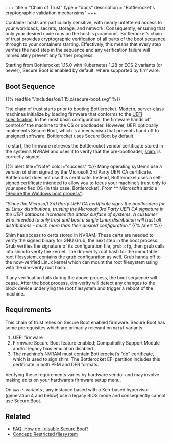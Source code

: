 +++
title = "Chain of Trust"
type = "docs"
description = "Bottlerocket's cryptographic validation mechansims"
+++

Container hosts are particularly sensitive, with nearly unfettered access to your workloads, secrets, storage, and network.
Consequently, ensuring that only your desired code runs on the host is paramount. Bottlerocket’s chain of trust provides cryptographic verification of all parts of the boot sequence through to your containers starting.
Effectively, this means that every step verifies the next step in the sequence and any verification failure will immediately prevent any further progress.

Starting from Bottlerocket 1.15.0 with Kubernetes 1.28 or ECS 2 variants (or newer), Secure Boot is enabled by default, where supported by firmware.

## Boot Sequence

{{% readfile "/includes/os/1.15.x/secure-boot.svg" %}}

The chain of trust starts prior to booting Bottlerocket.
Modern, server-class machines initialize by loading firmware that conforms to the [UEFI specification](https://en.wikipedia.org/wiki/UEFI).
In the most basic configuration, the firmware hands off control of the machine to the OS or bootloader.
However, UEFI optionally implements Secure Boot, which is a mechanism that prevents hand off to unsigned software. Bottlerocket uses Secure Boot by default.

To start, the firmware retrieves the Bottlerocket vendor certificate stored in the system’s NVRAM and uses it to verify that the pre-bootloader, [shim](https://github.com/rhboot/shim), is correctly signed.

{{% alert title="Note" color="success" %}}
Many operating systems use a version of shim signed by the Microsoft 3rd Party UEFI CA certificate. Bottlerocket does not use this certificate.
Instead, Bottlerocket uses a self-signed certificate intended to allow you to focus your machine’s trust only to your specified OS (in this case, Bottlerocket).
From ** Microsoft’s article [“Secure the Windows boot process”](https://learn.microsoft.com/en-us/windows/security/operating-system-security/system-security/secure-the-windows-10-boot-process):

*“Since the Microsoft 3rd Party UEFI CA certificate signs the bootloaders for all Linux distributions, trusting the Microsoft 3rd Party UEFI CA signature in the UEFI database increases the attack surface of systems. A customer who intended to only trust and boot a single Linux distribution will trust all distributions - much more than their desired configuration.”*
{{% /alert %}}

Shim has access to certs stored in NVRAM. These certs are needed to verify the signed binary for GNU Grub, the next step in the boot process.
Grub verifies the signature of its configuration file, `grub.cfg`, then grub calls into shim to verify the kernel.
The dm-verity root hash for the immutable root filesystem, contains the grub configuration as well. Grub hands off to the now-verified Linux kernel which can mount the root filesystem using with the dm-verity root hash.

If any verification fails during the above process, the boot sequence will cease.
After the boot process, dm-verity will detect any changes to the block device underlying the root filesystem and trigger a reboot of the machine.

## Requirements

This chain of trust relies on Secure Boot enabled firmware. Secure Boot has some prerequisites which are primarily relevant on `metal` variants:

1. UEFI firmware
2. Firmware Secure Boot feature enabled; Compatibility Support Module and/or legacy bios emulation disabled
3. The machine’s NVRAM must contain Bottlerocket’s "db" certificate, which is used to sign shim. The Bottlerocket EFI partition includes this certificate in both PEM and DER formats.

Verifying these requirements varies by hardware vendor and may involve making edits on your hardware’s firmware setup menu.

On `aws-*` variants , any instance based with a Xen-based hypervisor (generation 4 and below) use a legacy BIOS mode and consequently cannot use Secure Boot.

## Related

- [FAQ: How do I disable Secure Boot?](/en/faq/#4_3)
- [Concept: Restricted filesystem](../restricted-filesystem/)
